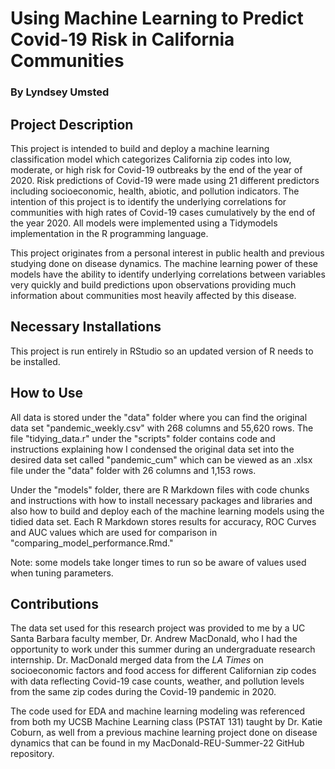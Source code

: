 # Using Machine Learning to Predict Covid-19 Risk in California Communities
### By Lyndsey Umsted

## Project Description

This project is intended to build and deploy a machine learning classification model which categorizes California zip codes into low, moderate, or high risk for Covid-19 outbreaks by the end of the year of 2020. Risk predictions of Covid-19 were made using 21 different predictors including socioeconomic, health, abiotic, and pollution indicators. The intention of this project is to identify the underlying correlations for communities with high rates of Covid-19 cases cumulatively by the end of the year 2020. All models were implemented using a Tidymodels implementation in the R programming language.

This project originates from a personal interest in public health and previous studying done on disease dynamics. The machine learning power of these models have the ability to identify underlying correlations between variables very quickly and build predictions upon observations providing much information about communities most heavily affected by this disease.

## Necessary Installations

This project is run entirely in RStudio so an updated version of R needs to be installed.

## How to Use

All data is stored under the "data" folder where you can find the original data set "pandemic_weekly.csv" with 268 columns and 55,620 rows. The file "tidying_data.r" under the "scripts" folder contains code and instructions explaining how I condensed the original data set into the desired data set called "pandemic_cum" which can be viewed as an .xlsx file under the "data" folder with 26 columns and 1,153 rows.

Under the "models" folder, there are R Markdown files with code chunks and instructions with how to install necessary packages and libraries and also how to build and deploy each of the machine learning models using the tidied data set. Each R Markdown stores results for accuracy, ROC Curves and AUC values which are used for comparison in "comparing_model_performance.Rmd."

Note: some models take longer times to run so be aware of values used when tuning parameters.

## Contributions

The data set used for this research project was provided to me by a UC Santa Barbara faculty member, Dr. Andrew MacDonald, who I had the opportunity to work under this summer during an undergraduate research internship. Dr. MacDonald merged data from the *LA Times* on socioeconomic factors and food access for different Californian zip codes with data reflecting Covid-19 case counts, weather, and pollution levels from the same zip codes during the Covid-19 pandemic in 2020.

The code used for EDA and machine learning modeling was referenced from both my UCSB Machine Learning class (PSTAT 131) taught by Dr. Katie Coburn, as well from a previous machine learning project done on disease dynamics that can be found in my MacDonald-REU-Summer-22 GitHub repository.
